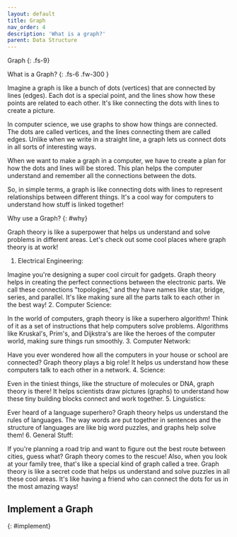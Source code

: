 ```yaml
---
layout: default
title: Graph
nav_order: 4
description: 'What is a graph?'
parent: Data Structure
---
```


Graph
{: .fs-9}

What is a Graph?
{: .fs-6 .fw-300  }

Imagine a graph is like a bunch of dots (vertices) that are connected by lines (edges). Each dot is a special point, and the lines show how these points are related to each other. It's like connecting the dots with lines to create a picture.

In computer science, we use graphs to show how things are connected. The dots are called vertices, and the lines connecting them are called edges. Unlike when we write in a straight line, a graph lets us connect dots in all sorts of interesting ways.

When we want to make a graph in a computer, we have to create a plan for how the dots and lines will be stored. This plan helps the computer understand and remember all the connections between the dots.

So, in simple terms, a graph is like connecting dots with lines to represent relationships between different things. It's a cool way for computers to understand how stuff is linked together!

Why use a Graph?
{: #why} 

Graph theory is like a superpower that helps us understand and solve problems in different areas. Let's check out some cool places where graph theory is at work!

1. Electrical Engineering:

Imagine you're designing a super cool circuit for gadgets. Graph theory helps in creating the perfect connections between the electronic parts. We call these connections "topologies," and they have names like star, bridge, series, and parallel. It's like making sure all the parts talk to each other in the best way!
2. Computer Science:

In the world of computers, graph theory is like a superhero algorithm! Think of it as a set of instructions that help computers solve problems. Algorithms like Kruskal's, Prim's, and Dijkstra's are like the heroes of the computer world, making sure things run smoothly.
3. Computer Network:

Have you ever wondered how all the computers in your house or school are connected? Graph theory plays a big role! It helps us understand how these computers talk to each other in a network.
4. Science:

Even in the tiniest things, like the structure of molecules or DNA, graph theory is there! It helps scientists draw pictures (graphs) to understand how these tiny building blocks connect and work together.
5. Linguistics:

Ever heard of a language superhero? Graph theory helps us understand the rules of languages. The way words are put together in sentences and the structure of languages are like big word puzzles, and graphs help solve them!
6. General Stuff:

If you're planning a road trip and want to figure out the best route between cities, guess what? Graph theory comes to the rescue! Also, when you look at your family tree, that's like a special kind of graph called a tree.
Graph theory is like a secret code that helps us understand and solve puzzles in all these cool areas. It's like having a friend who can connect the dots for us in the most amazing ways!

## Implement a Graph
{: #implement}
